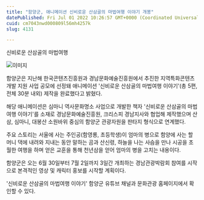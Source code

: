 ```yaml
---
title: "함양군, 애니메이션 신비로운 산삼골의 마법여행 이야기 개봉"
datePublished: Fri Jul 01 2022 10:26:57 GMT+0000 (Coordinated Universal Time)
cuid: cm7043nwd000809l56mh4257k
slug: 4131

---
```



신비로운 산삼골의 마법여행

![이미지](https://cdn.hashnode.com/res/hashnode/image/upload/v1739255974520/5a9ce7b9-dd8b-462c-be1a-97d802b02824.jpeg)

함양군은 지난해 한국콘텐츠진흥원과 경남문화예술진흥원에서 추진한 지역특화콘텐츠개발 지원 사업 공모에 선정돼 애니메이션 '신비로운 산삼골의 마법여행 이야기'(총 5편, 전체 30분 내외) 제작을 완료했다고 밝혔다.

해당 애니메이션은 심마니 역사문화명소 사업으로 개발한 책자 '신비로운 산삼골의 마법여행 이야기'를 소재로 경남문화예술진흥원, 크리스피 경남지사와 협업해 제작했으며 산삼, 심마니, 대봉산 소원바위 중심의 함양군 관광자원을 판타지 형식으로 연계했다.

주요 스토리는 서울에 사는 주인공(함영롱, 초등학생)이 엄마의 병으로 함양에 사는 할머니 댁에 내려와 지내는 동안 말하는 곰과 산신령, 하늘을 나는 사슴을 만나 시공을 초월한 여행을 하며 얻은 교훈을 통해 천년삼을 얻어 엄마의 병을 고치는 내용이다.

함양군은 오는 6월 30일부터 7월 2일까지 3일간 개최하는 경남관광박람회 참여를 시작으로 본격적인 영상 및 캐릭터 홍보를 시작할 계획이다.

'신비로운 산삼골의 마법여행 이야기' 함양군 유튜브 채널과 문화관광 홈페이지에서 확인할 수 있다.